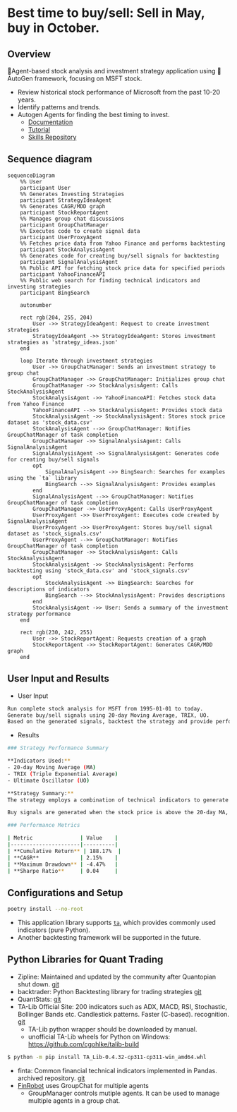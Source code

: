 
# Best time to buy/sell: Sell in May, buy in October.

## Overview

💸Agent-based stock analysis and investment strategy application using 🎰AutoGen framework, focusing on MSFT stock.

- Review historical stock performance of Microsoft from the past 10-20 years.
- Identify patterns and trends.
- Autogen Agents for finding the best timing to invest.
  - [Documentation](https://microsoft.github.io/autogen/)
  - [Tutorial](https://microsoft.github.io/autogen/docs/Examples)
  <!-- - [Autogen studio](https://microsoft.github.io/autogen/docs/autogen-studio/getting-started) `cmd> autogenstudio ui --port 8081` -->
  - [Skills Repository](https://github.com/madtank/autogenstudio-skills)

## Sequence diagram

```mermaid
sequenceDiagram
    %% User
    participant User
    %% Generates Investing Strategies
    participant StrategyIdeaAgent
    %% Generates CAGR/MDD graph
    participant StockReportAgent
    %% Manages group chat discussions
    participant GroupChatManager
    %% Executes code to create signal data
    participant UserProxyAgent
    %% Fetches price data from Yahoo Finance and performs backtesting
    participant StockAnalysisAgent
    %% Generates code for creating buy/sell signals for backtesting
    participant SignalAnalysisAgent
    %% Public API for fetching stock price data for specified periods
    participant YahooFinanceAPI
    %% Public web search for finding technical indicators and investing strategies
    participant BingSearch

    autonumber

    rect rgb(204, 255, 204)
        User ->> StrategyIdeaAgent: Request to create investment strategies
        StrategyIdeaAgent ->> StrategyIdeaAgent: Stores investment strategies as 'strategy_ideas.json'
    end

    loop Iterate through investment strategies
        User ->> GroupChatManager: Sends an investment strategy to group chat
        GroupChatManager ->> GroupChatManager: Initializes group chat
        GroupChatManager ->> StockAnalysisAgent: Calls StockAnalysisAgent
        StockAnalysisAgent ->> YahooFinanceAPI: Fetches stock data from Yahoo Finance
        YahooFinanceAPI -->> StockAnalysisAgent: Provides stock data
        StockAnalysisAgent ->> StockAnalysisAgent: Stores stock price dataset as 'stock_data.csv'
        StockAnalysisAgent -->> GroupChatManager: Notifies GroupChatManager of task completion
        GroupChatManager ->> SignalAnalysisAgent: Calls SignalAnalysisAgent
        SignalAnalysisAgent ->> SignalAnalysisAgent: Generates code for creating buy/sell signals
        opt
            SignalAnalysisAgent ->> BingSearch: Searches for examples using the `ta` library
            BingSearch -->> SignalAnalysisAgent: Provides examples
        end
        SignalAnalysisAgent -->> GroupChatManager: Notifies GroupChatManager of task completion
        GroupChatManager ->> UserProxyAgent: Calls UserProxyAgent
        UserProxyAgent ->> UserProxyAgent: Executes code created by SignalAnalysisAgent
        UserProxyAgent ->> UserProxyAgent: Stores buy/sell signal dataset as 'stock_signals.csv'
        UserProxyAgent -->> GroupChatManager: Notifies GroupChatManager of task completion
        GroupChatManager ->> StockAnalysisAgent: Calls StockAnalysisAgent
        StockAnalysisAgent ->> StockAnalysisAgent: Performs backtesting using 'stock_data.csv' and 'stock_signals.csv'
        opt
            StockAnalysisAgent ->> BingSearch: Searches for descriptions of indicators
            BingSearch -->> StockAnalysisAgent: Provides descriptions
        end
        StockAnalysisAgent ->> User: Sends a summary of the investment strategy performance
    end

    rect rgb(230, 242, 255)
        User ->> StockReportAgent: Requests creation of a graph
        StockReportAgent ->> StockReportAgent: Generates CAGR/MDD graph
    end
```

## User Input and Results

- User Input

```bash
Run complete stock analysis for MSFT from 1995-01-01 to today. 
Generate buy/sell signals using 20-day Moving Average, TRIX, UO.
Based on the generated signals, backtest the strategy and provide performance metrics.
```

- Results

```bash
### Strategy Performance Summary

**Indicators Used:**
- 20-day Moving Average (MA)
- TRIX (Triple Exponential Average)
- Ultimate Oscillator (UO)

**Strategy Summary:**
The strategy employs a combination of technical indicators to generate buy and sell signals. The 20-day Moving Average smooths price data to identify trends, while the TRIX indicator assesses momentum and potential trend reversals. The Ultimate Oscillator helps gauge market momentum by considering multiple time frames.

Buy signals are generated when the stock price is above the 20-day MA, TRIX is positive, and UO is below 50, indicating a potential upward trend. Conversely, sell signals are triggered when the price is below the 20-day MA, TRIX is negative, and UO is above 50, suggesting a downward trend. This strategy aims to capture momentum while managing risk effectively.

### Performance Metrics

| Metric               | Value    |
|----------------------|----------|
| **Cumulative Return** | 188.17%  |
| **CAGR**             | 2.15%    |
| **Maximum Drawdown** | -4.47%   |
| **Sharpe Ratio**     | 0.04     |
```

## Configurations and Setup

  ```bash
  poetry install --no-root
  ```
- This application library supports [`ta`](https://github.com/bukosabino/ta), which provides commonly used indicators (pure Python).
- Another backtesting framework will be supported in the future.

## Python Libraries for Quant Trading 

- Zipline: Maintained and updated by the community after Quantopian shut down. [git](https://github.com/stefan-jansen/zipline-reloaded)
- backtrader: Python Backtesting library for trading strategies [git](https://github.com/mementum/backtrader)
- QuantStats: [git](https://github.com/ranaroussi/quantstats)
- TA-Lib Official Site: 200 indicators such as ADX, MACD, RSI, Stochastic, Bollinger Bands etc. Candlestick patterns. Faster (C-based). recognition. [git](https://ta-lib.org/)
  - TA-Lib python wrapper should be downloaded by manual.
  - unofficial TA-Lib wheels for Python on Windows: https://github.com/cgohlke/talib-build
```bash
$ python -m pip install TA_Lib-0.4.32-cp311-cp311-win_amd64.whl
```
- finta: Common financial technical indicators implemented in Pandas. archived repository. [git](https://github.com/peerchemist/finta)
- [FinRobot](https://github.com/AI4Finance-Foundation/FinRobot) uses GroupChat for multiple agents
  - GroupManager controls mutiple agents. It can be used to manage multiple agents in a group chat.


